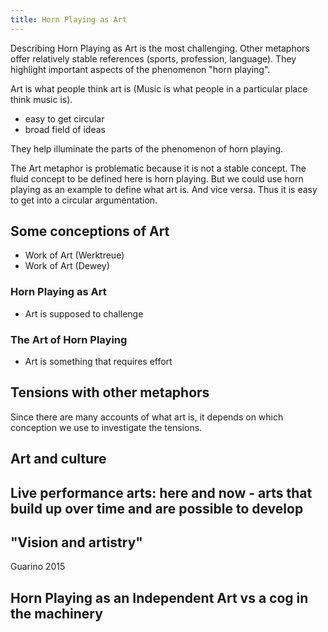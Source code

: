 ```yaml
---
title: Horn Playing as Art
---
```


Describing Horn Playing as Art is the most challenging. Other metaphors offer relatively stable references (sports, profession, language). They highlight important aspects of the phenomenon "horn playing".

Art is what people think art is (Music is what people in a particular place think music is).

- easy to get circular
- broad field of ideas


They help illuminate the parts of the phenomenon of horn playing.

The Art metaphor is problematic because it is not a stable concept. The fluid concept to be defined here is horn playing. But we could use horn playing as an example to define what art is. And vice versa. Thus it is easy to get into a circular argumentation.

## Some conceptions of Art

- Work of Art (Werktreue)
- Work of Art (Dewey)

### Horn Playing as Art

- Art is supposed to challenge


### The Art of Horn Playing

- Art is something that requires effort

## Tensions with other metaphors

Since there are many accounts of what art is, it depends on which conception we use to investigate the tensions.

## Art and culture

## Live performance arts: here and now - arts that build up over time and are possible to develop


## "Vision and artistry"

Guarino 2015


## Horn Playing as an Independent Art vs a cog in the machinery
